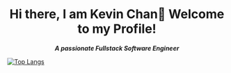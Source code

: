<h1 align="center">
Hi there, I am Kevin Chan👋 Welcome to my Profile! 
</h1>
<p align="center">
<strong><em>A passionate Fullstack Software Engineer</em></strong>
</p>

[![Top Langs](https://github-readme-stats.vercel.app/api/top-langs/?username=kchannn13&layout=compact)](https://github.com/kchannn13/github-readme-stats)
